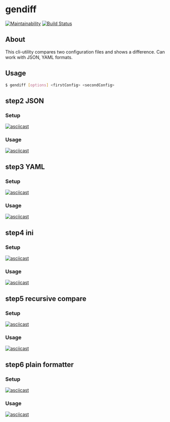 # gendiff

[![Maintainability](https://api.codeclimate.com/v1/badges/b1f7f428d073b62f7fe4/maintainability)](https://codeclimate.com/github/FineFreddy/project-lvl2-s479/maintainability)
[![Build Status](https://travis-ci.org/FineFreddy/project-lvl2-s479.svg?branch=master)](https://travis-ci.org/FineFreddy/project-lvl2-s479)




## About

This cli-utility compares two configuration files and shows a difference. Can work with JSON, YAML formats.




## Usage
```sh
$ gendiff [options] <firstConfig> <secondConfig>
```




## step2 JSON

### Setup
[![asciicast](https://asciinema.org/a/L4Lba4wUekN6C9VFedu1bIVl4.svg)](https://asciinema.org/a/L4Lba4wUekN6C9VFedu1bIVl4)
### Usage
[![asciicast](https://asciinema.org/a/slZH4d8iqfnKjc3J9jBcnJrxi.svg)](https://asciinema.org/a/slZH4d8iqfnKjc3J9jBcnJrxi)




## step3 YAML

### Setup
[![asciicast](https://asciinema.org/a/EcXry65YD6NZxX6G6mTYCLz0H.svg)](https://asciinema.org/a/EcXry65YD6NZxX6G6mTYCLz0H)
### Usage
[![asciicast](https://asciinema.org/a/i1CVgOtaYsDjYAOiSxxpkNLpU.svg)](https://asciinema.org/a/i1CVgOtaYsDjYAOiSxxpkNLpU)




## step4 ini

### Setup
[![asciicast](https://asciinema.org/a/hAAtvmWn4RG6ixOyOQzt916Ux.svg)](https://asciinema.org/a/hAAtvmWn4RG6ixOyOQzt916Ux)
### Usage
[![asciicast](https://asciinema.org/a/4wXFxZrW1QUJUevhl48RhC9at.svg)](https://asciinema.org/a/4wXFxZrW1QUJUevhl48RhC9at)




## step5 recursive compare

### Setup
[![asciicast](https://asciinema.org/a/HfodkxXK7K8teEz0clcy97Kn8.svg)](https://asciinema.org/a/HfodkxXK7K8teEz0clcy97Kn8)
### Usage
[![asciicast](https://asciinema.org/a/Bi1f9fFohzdRuZT97RBvKIl8T.svg)](https://asciinema.org/a/Bi1f9fFohzdRuZT97RBvKIl8T)




## step6 plain formatter

### Setup
[![asciicast](https://asciinema.org/a/LiQutKAVYMeuELWJTt3TZydzN.svg)](https://asciinema.org/a/LiQutKAVYMeuELWJTt3TZydzN)
### Usage
[![asciicast](https://asciinema.org/a/Y3R7cXehpROtUrVpWRIL9mNY6.svg)](https://asciinema.org/a/Y3R7cXehpROtUrVpWRIL9mNY6)